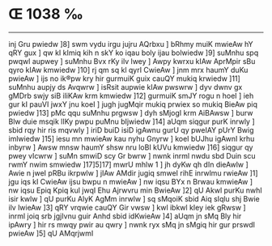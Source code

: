 # Œ 1038 ‰
---
inj Gru pwiedw ]8] swm vydu irgu jujru AQrbxu ] bRhmy muiK mwieAw hY
qRY gux ] qw kI kImiq kih n skY ko iqau boly ijau bolwiedw ]9] suMnhu
spq pwqwl aupwey ] suMnhu Bvx rKy ilv lwey ] Awpy kwrxu kIAw
AprMpir sBu qyro kIAw kmwiedw ]10] rj qm sq kl qyrI CwieAw ]
jnm mrx haumY duKu pwieAw ] ijs no ik®pw kry hir gurmuiK guix cauQY
mukiq krwiedw ]11] suMnhu aupjy ds Avqwrw ] isRsit aupwie kIAw
pwswrw ] dyv dwnv gx gMDrb swjy siB iliKAw krm kmwiedw ]12]
gurmuiK smJY rogu n hoeI ] ieh gur kI pauVI jwxY jnu koeI ] jugh
jugMqir mukiq prwiex so mukiq BieAw piq pwiedw ]13] pMc qqu suMnhu
prgwsw ] dyh sMjogI krm AiBAwsw ] burw Blw duie msqik lIKy pwpu puMnu
bIjwiedw ]14] aUqm siqgur purK inrwly ] sbid rqy hir ris mqvwly ]
iriD buiD isiD igAwnu gurU qy pweIAY pUrY Bwig imlwiedw ]15] iesu mn
mwieAw kau nyhu Gnyrw ] koeI bUJhu igAwnI krhu inbyrw ] Awsw mnsw
haumY shsw nru loBI kUVu kmwiedw ]16] siqgur qy pwey vIcwrw ] suMn
smwiD scy Gr bwrw ] nwnk inrml nwdu sbd Duin scu rwmY nwim smwiedw
]17]5]17] mwrU mhlw 1 ] jh dyKw qh dIn dieAwlw ] Awie n jweI
pRBu ikrpwlw ] jIAw AMdir jugiq smweI rihE inrwlmu rwieAw ]1] jgu
iqs kI CwieAw ijsu bwpu n mwieAw ] nw iqsu BYx n Brwau kmwieAw ] nw
iqsu Epiq Kpiq kul jwqI Ehu Ajrwvru min BwieAw ]2] qU Akwl purKu
nwhI isir kwlw ] qU purKu AlyK AgMm inrwlw ] sq sMqoiK sbid Aiq
sIqlu shj Bwie ilv lwieAw ]3] qRY vrqwie cauQY Gir vwsw ] kwl
ibkwl kIey iek gRwsw ] inrml joiq srb jgjIvnu guir Anhd sbid
idKwieAw ]4] aUqm jn sMq Bly hir ipAwry ] hir rs mwqy pwir au qwry
] nwnk ryx sMq jn sMgiq hir gur prswdI pwieAw ]5] qU AMqrjwmI
####
